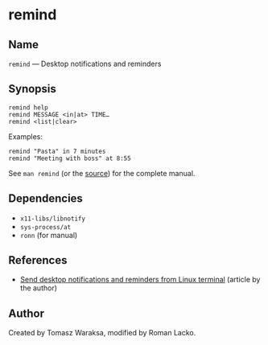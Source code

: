 # remind

## Name

`remind` — Desktop notifications and reminders

## Synopsis

    remind help
    remind MESSAGE <in|at> TIME…
    remind <list|clear>

Examples:

    remind "Pasta" in 7 minutes
    remind "Meeting with boss" at 8:55

See `man remind` (or the [source](man/remind.1.ronn)) for the complete manual.

## Dependencies

* `x11-libs/libnotify`
* `sys-process/at`
* `ronn` (for manual)

## References

* [Send desktop notifications and reminders from Linux terminal](https://opensource.com/article/22/1/linux-desktop-notifications) (article by the author)

## Author

Created by Tomasz Waraksa, modified by Roman Lacko.
